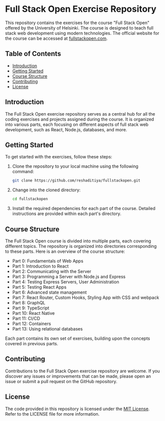 # Full Stack Open Exercise Repository

This repository contains the exercises for the course "Full Stack Open" offered by the University of Helsinki. The course is designed to teach full stack web development using modern technologies. The official website for the course can be accessed at [fullstackopen.com](https://fullstackopen.com).

## Table of Contents

-   [Introduction](#introduction)
-   [Getting Started](#getting-started)
-   [Course Structure](#course-structure)
-   [Contributing](#contributing)
-   [License](#license)

## Introduction

The Full Stack Open exercise repository serves as a central hub for all the coding exercises and projects assigned during the course. It is organized into various parts, each focusing on different aspects of full stack web development, such as React, Node.js, databases, and more.

## Getting Started

To get started with the exercises, follow these steps:

1. Clone the repository to your local machine using the following command:

    ```bash
    git clone https://github.com/reshaditiya/fullstackopen.git
    ```

2. Change into the cloned directory:

    ```bash
    cd fullstackopen
    ```

3. Install the required dependencies for each part of the course. Detailed instructions are provided within each part's directory.

## Course Structure

The Full Stack Open course is divided into multiple parts, each covering different topics. The repository is organized into directories corresponding to these parts. Here is an overview of the course structure:

-   Part 0: Fundamentals of Web Apps
-   Part 1: Introduction to React
-   Part 2: Communicating with the Server
-   Part 3: Programming a Server with Node.js and Express
-   Part 4: Testing Express Servers, User Administration
-   Part 5: Testing React Apps
-   Part 6: Advanced state management
-   Part 7: React Router, Custom Hooks, Styling App with CSS and webpack
-   Part 8: GraphQL
-   Part 9: TypeScript
-   Part 10: React Native
-   Part 11: CI/CD
-   Part 12: Containers
-   Part 13: Using relational databases

Each part contains its own set of exercises, building upon the concepts covered in previous parts.

## Contributing

Contributions to the Full Stack Open exercise repository are welcome. If you discover any issues or improvements that can be made, please open an issue or submit a pull request on the GitHub repository.

## License

The code provided in this repository is licensed under the [MIT License](https://opensource.org/licenses/MIT). Refer to the LICENSE file for more information.
